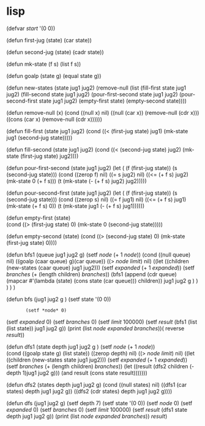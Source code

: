 # lisp

(defvar *start* '(0 0))

 (defun first-jug (state) (car state))

 (defun second-jug (state) (cadr state))

(defun mk-state (f s) (list f s))

(defun goalp (state g)
  (equal  state g))

(defun new-states (state jug1 jug2) 
(remove-null
    (list
   (fill-first state jug1 jug2) 
(fill-second state jug1 jug2) 
(pour-first-second state jug1 jug2) 
(pour-second-first state jug1 jug2) 
(empty-first state) 
(empty-second state))))

(defun remove-null (x)
 (cond
  ((null x) nil)
    ((null (car x)) (remove-null (cdr x)))
    ((cons (car x) (remove-null (cdr x))))))

 (defun fill-first (state jug1 jug2)
  (cond
((< (first-jug state) jug1) 
(mk-state jug1 (second-jug state)))))

(defun fill-second (state jug1 jug2)
 (cond
  ((< (second-jug state) jug2) (mk-state (first-jug state) jug2))))

(defun pour-first-second (state jug1 jug2) 
(let ( (f (first-jug state))
(s (second-jug state))) 
(cond
((zerop f) nil)
 ((= s jug2) nil) 
((<= (+ f s) jug2)
(mk-state 0 (+ f s)))
(t (mk-state (- (+ f s) jug2) jug2)))))

(defun pour-second-first (state jug1 jug2)
(let ( (f (first-jug state))
(s (second-jug state)))
 (cond
  ((zerop s) nil)
 ((= f jug1) nil)
 ((<= (+ f s) jug1)
(mk-state (+ f s) 0))
(t (mk-state jug1 (- (+ f s) jug1))))))

(defun empty-first (state)  
(cond
((> (first-jug state) 0) (mk-state 0 (second-jug state)))))

(defun empty-second (state)
  (cond
  ((> (second-jug state) 0) (mk-state (first-jug state) 0))))



 (defun bfs1 (queue jug1 jug2 g)
(setf *node* (+ 1 *node*))
  (cond
   ((null queue) nil)
((goalp (caar queue) g)(car queue))
((> *node* *limit*) nil)
((let ((children (new-states (caar queue) jug1 jug2)))
  (setf *expanded* (+ 1 *expanded*))
(setf *branches* (+ (length children) *branches*)) 
  (bfs1
     (append (cdr queue)  
(mapcar  #'(lambda (state) (cons state (car queue)))
    children)) jug1 jug2 g ) ) ) ) )


(defun bfs (jug1 jug2 g )
 (setf state '(0 0))
       
           (setf *node* 0)
(setf *expanded* 0)
(setf *branches* 0)
(setf *limit* 100000)
 (setf *result* (bfs1 (list (list state)) jug1 jug2 g))
  (print (list *node* *expanded* *branches*))( reverse  *result*)) 

(defun dfs1 (state depth jug1 jug2 g )
(setf *node* (+ 1 *node*))                                                       
  (cond
     ((goalp state g) (list state))
((zerop depth) nil)
((> *node* *limit*) nil)
((let ((children (new-states state jug1 jug2)))
  (setf *expanded* (+ 1 *expanded*))
(setf *branches* (+ (length children) *branches*)) 
(let ((result (dfs2 children (- depth 1)jug1 jug2 g)))
   (and result (cons state result)))))))

(defun dfs2 (states depth jug1 jug2 g)
 (cond
((null states) nil)
((dfs1 (car states) depth jug1 jug2 g))
 ((dfs2 (cdr states) depth jug1 jug2 g))))

(defun dfs (jug1 jug2 g)
(setf depth 7)
(setf state '(0 0))
     (setf *node* 0)
(setf *expanded* 0)
(setf *branches* 0)
(setf *limit* 100000)
(setf *result* (dfs1 state depth jug1 jug2 g))
 (print (list *node* *expanded* *branches*)) *result*)
